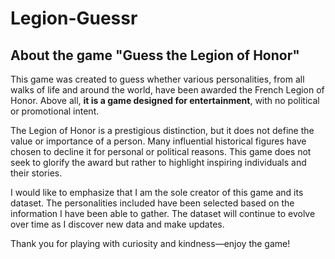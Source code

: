 # Legion-Guessr

## About the game "Guess the Legion of Honor"

This game was created to guess whether various personalities, from all walks of life and around the world, have been awarded the French Legion of Honor.
Above all, <b>it is a game designed for entertainment</b>, with no political or promotional intent.

The Legion of Honor is a prestigious distinction, but it does not define the value or importance of a person. Many influential historical figures have chosen to decline it for personal or political reasons. This game does not seek to glorify the award but rather to highlight inspiring individuals and their stories.

I would like to emphasize that I am the sole creator of this game and its dataset. The personalities included have been selected based on the information I have been able to gather. The dataset will continue to evolve over time as I discover new data and make updates.

Thank you for playing with curiosity and kindness—enjoy the game!
